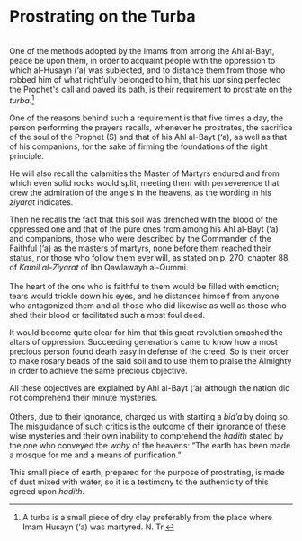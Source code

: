 Prostrating on the Turba
========================

   
 One of the methods adopted by the Imams from among the Ahl al-Bayt,
peace be upon them, in order to acquaint people with the oppression to
which al-Husayn (‘a) was subjected, and to distance them from those who
robbed him of what rightfully belonged to him, that his uprising
perfected the Prophet's call and paved its path, is their requirement to
prostrate on the *turba*.[^1]

One of the reasons behind such a requirement is that five times a day,
the person performing the prayers recalls, whenever he prostrates, the
sacrifice of the soul of the Prophet (S) and that of his Ahl al-Bayt
(‘a), as well as that of his companions, for the sake of firming the
foundations of the right principle.

He will also recall the calamities the Master of Martyrs endured and
from which even solid rocks would split, meeting them with perseverence
that drew the admiration of the angels in the heavens, as the wording in
his *ziyarat* indicates.

Then he recalls the fact that this soil was drenched with the blood of
the oppressed one and that of the pure ones from among his Ahl al-Bayt
(‘a) and companions, those who were described by the Commander of the
Faithful (‘a) as the masters of martyrs, none before them reached their
status, nor those who follow them ever will, as stated on p. 270,
chapter 88, of *Kamil al-Ziyarat* of Ibn Qawlawayh al-Qummi.  
    
 The heart of the one who is faithful to them would be filled with
emotion; tears would trickle down his eyes, and he distances himself
from anyone who antagonized them and all those who did likewise as well
as those who shed their blood or facilitated such a most foul deed.

It would become quite clear for him that this great revolution smashed
the altars of oppression. Succeeding generations came to know how a most
precious person found death easy in defense of the creed. So is their
order to make rosary beads of the said soil and to use them to praise
the Almighty in order to achieve the same precious objective.

All these objectives are explained by Ahl al-Bayt (‘a) although the
nation did not comprehend their minute mysteries.  
    
 Others, due to their ignorance, charged us with starting a *bid’a* by
doing so. The misguidance of such critics is the outcome of their
ignorance of these wise mysteries and their own inability to comprehend
the *hadith* stated by the one who conveyed the *wahy* of the heavens:
“The earth has been made a mosque for me and a means of purification.”

This small piece of earth, prepared for the purpose of prostrating, is
made of dust mixed with water, so it is a testimony to the authenticity
of this agreed upon *hadith.*

[^1]: A turba is a small piece of dry clay preferably from the place
where Imam Husayn (‘a) was martyred. N. Tr.


